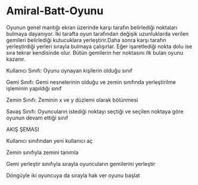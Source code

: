 # Amiral-Batt-Oyunu
Oyunun genel mantığı ekran üzerinde karşı tarafın belirlediği noktaları bulmaya dayanıyor. İki tarafta oyun tarafından değişik uzunluklarda verilen gemileri belirlediği kutucuklara yerleştirir.Daha sonra karşı tarafın yerleştirdiği yerleri sırayla bulmaya çalışırlar. Eğer işaretlediği nokta dolu ise sıra tekrar kendisinde olur. Bütün gemilerin her noktasını ilk bulan oyunu kazanır.

Kullanıcı Sınıfı: Oyunu oynayan kişilerin olduğu sınıf

Gemi Sınıfı: Gemi nesnelerinin olduğu ve zemin sınıfında yerleştirilme işleminin yapıldığı sınıf

Zemin Sınıfı: Zeminin x ve y düzlemi olarak bölünmesi

Savaş Sınıfı: Oyuncuların istediği noktayı seçtiği ve seçilen noktaya göre oyunun devam ettiği sınıf

AKIŞ ŞEMASI 

Kullanıcı sınıfından yeni kullanıcı aç

Zemin sınıfıyla zemini tanımla

Gemi yerleştir sınıfıyla sırayla oyuncuların gemilerini yerleştir

Döngüyle iki oyuncuya da sırayla hak ver oyunu başlat 






